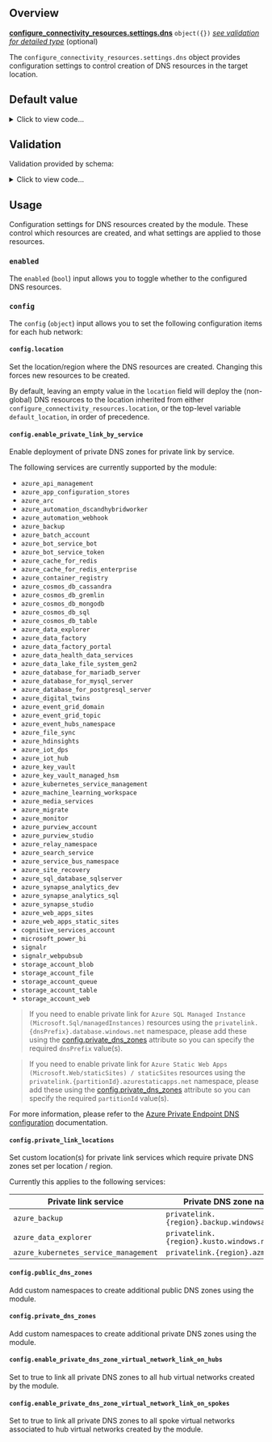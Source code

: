 <!-- markdownlint-disable first-line-h1 -->
## Overview

[**configure_connectivity_resources.settings.dns**](#overview) `object({})` [*see validation for detailed type*](#validation) (optional)

The `configure_connectivity_resources.settings.dns` object provides configuration settings to control creation of DNS resources in the target location.

## Default value

<!-- markdownlint-disable-next-line no-inline-html -->
<details><summary>Click to view code...</summary>

```hcl
{
  enabled = true
  config = {
    location = ""
    enable_private_link_by_service = {
      azure_api_management                 = true
      azure_app_configuration_stores       = true
      azure_arc                            = true
      azure_automation_dscandhybridworker  = true
      azure_automation_webhook             = true
      azure_backup                         = true
      azure_batch_account                  = true
      azure_bot_service_bot                = true
      azure_bot_service_token              = true
      azure_cache_for_redis                = true
      azure_cache_for_redis_enterprise     = true
      azure_container_registry             = true
      azure_cosmos_db_cassandra            = true
      azure_cosmos_db_gremlin              = true
      azure_cosmos_db_mongodb              = true
      azure_cosmos_db_sql                  = true
      azure_cosmos_db_table                = true
      azure_data_explorer                  = true
      azure_data_factory                   = true
      azure_data_factory_portal            = true
      azure_data_health_data_services      = true
      azure_data_lake_file_system_gen2     = true
      azure_database_for_mariadb_server    = true
      azure_database_for_mysql_server      = true
      azure_database_for_postgresql_server = true
      azure_digital_twins                  = true
      azure_event_grid_domain              = true
      azure_event_grid_topic               = true
      azure_event_hubs_namespace           = true
      azure_file_sync                      = true
      azure_hdinsights                     = true
      azure_iot_dps                        = true
      azure_iot_hub                        = true
      azure_key_vault                      = true
      azure_key_vault_managed_hsm          = true
      azure_kubernetes_service_management  = true
      azure_machine_learning_workspace     = true
      azure_media_services                 = true
      azure_migrate                        = true
      azure_monitor                        = true
      azure_purview_account                = true
      azure_purview_studio                 = true
      azure_relay_namespace                = true
      azure_search_service                 = true
      azure_service_bus_namespace          = true
      azure_site_recovery                  = true
      azure_sql_database_sqlserver         = true
      azure_synapse_analytics_dev          = true
      azure_synapse_analytics_sql          = true
      azure_synapse_studio                 = true
      azure_web_apps_sites                 = true
      azure_web_apps_static_sites          = true
      cognitive_services_account           = true
      microsoft_power_bi                   = true
      signalr                              = true
      signalr_webpubsub                    = true
      storage_account_blob                 = true
      storage_account_file                 = true
      storage_account_queue                = true
      storage_account_table                = true
      storage_account_web                  = true
    }
    private_link_locations                                 = []
    public_dns_zones                                       = []
    private_dns_zones                                      = []
    enable_private_dns_zone_virtual_network_link_on_hubs   = true
    enable_private_dns_zone_virtual_network_link_on_spokes = true
  }
}
```

</details>

## Validation

Validation provided by schema:

<!-- markdownlint-disable-next-line no-inline-html -->
<details><summary>Click to view code...</summary>

```hcl
optional(object({
  enabled = optional(bool, true)
  config = optional(object({
    location = optional(string, "")
    enable_private_link_by_service = optional(object({
      azure_api_management                 = optional(bool, true)
      azure_app_configuration_stores       = optional(bool, true)
      azure_arc                            = optional(bool, true)
      azure_automation_dscandhybridworker  = optional(bool, true)
      azure_automation_webhook             = optional(bool, true)
      azure_backup                         = optional(bool, true)
      azure_batch_account                  = optional(bool, true)
      azure_bot_service_bot                = optional(bool, true)
      azure_bot_service_token              = optional(bool, true)
      azure_cache_for_redis                = optional(bool, true)
      azure_cache_for_redis_enterprise     = optional(bool, true)
      azure_container_registry             = optional(bool, true)
      azure_cosmos_db_cassandra            = optional(bool, true)
      azure_cosmos_db_gremlin              = optional(bool, true)
      azure_cosmos_db_mongodb              = optional(bool, true)
      azure_cosmos_db_sql                  = optional(bool, true)
      azure_cosmos_db_table                = optional(bool, true)
      azure_data_explorer                  = optional(bool, true)
      azure_data_factory                   = optional(bool, true)
      azure_data_factory_portal            = optional(bool, true)
      azure_data_health_data_services      = optional(bool, true)
      azure_data_lake_file_system_gen2     = optional(bool, true)
      azure_database_for_mariadb_server    = optional(bool, true)
      azure_database_for_mysql_server      = optional(bool, true)
      azure_database_for_postgresql_server = optional(bool, true)
      azure_digital_twins                  = optional(bool, true)
      azure_event_grid_domain              = optional(bool, true)
      azure_event_grid_topic               = optional(bool, true)
      azure_event_hubs_namespace           = optional(bool, true)
      azure_file_sync                      = optional(bool, true)
      azure_hdinsights                     = optional(bool, true)
      azure_iot_dps                        = optional(bool, true)
      azure_iot_hub                        = optional(bool, true)
      azure_key_vault                      = optional(bool, true)
      azure_key_vault_managed_hsm          = optional(bool, true)
      azure_kubernetes_service_management  = optional(bool, true)
      azure_machine_learning_workspace     = optional(bool, true)
      azure_media_services                 = optional(bool, true)
      azure_migrate                        = optional(bool, true)
      azure_monitor                        = optional(bool, true)
      azure_purview_account                = optional(bool, true)
      azure_purview_studio                 = optional(bool, true)
      azure_relay_namespace                = optional(bool, true)
      azure_search_service                 = optional(bool, true)
      azure_service_bus_namespace          = optional(bool, true)
      azure_site_recovery                  = optional(bool, true)
      azure_sql_database_sqlserver         = optional(bool, true)
      azure_synapse_analytics_dev          = optional(bool, true)
      azure_synapse_analytics_sql          = optional(bool, true)
      azure_synapse_studio                 = optional(bool, true)
      azure_web_apps_sites                 = optional(bool, true)
      azure_web_apps_static_sites          = optional(bool, true)
      cognitive_services_account           = optional(bool, true)
      microsoft_power_bi                   = optional(bool, true)
      signalr                              = optional(bool, true)
      signalr_webpubsub                    = optional(bool, true)
      storage_account_blob                 = optional(bool, true)
      storage_account_file                 = optional(bool, true)
      storage_account_queue                = optional(bool, true)
      storage_account_table                = optional(bool, true)
      storage_account_web                  = optional(bool, true)
    }), {})
    private_link_locations                                 = optional(list(string), [])
    public_dns_zones                                       = optional(list(string), [])
    private_dns_zones                                      = optional(list(string), [])
    enable_private_dns_zone_virtual_network_link_on_hubs   = optional(bool, true)
    enable_private_dns_zone_virtual_network_link_on_spokes = optional(bool, true)
  }), {})
}), {})
```

</details>

## Usage

Configuration settings for DNS resources created by the module.
These control which resources are created, and what settings are applied to those resources.

### `enabled`

The `enabled` (`bool`) input allows you to toggle whether to the configured DNS resources.

### `config`

The `config` (`object`) input allows you to set the following configuration items for each hub network:

#### `config.location`

Set the location/region where the DNS resources are created.
Changing this forces new resources to be created.

By default, leaving an empty value in the `location` field will deploy the (non-global) DNS resources to the location inherited from either `configure_connectivity_resources.location`, or the top-level variable `default_location`, in order of precedence.

#### `config.enable_private_link_by_service`

Enable deployment of private DNS zones for private link by service.

The following services are currently supported by the module:

- `azure_api_management`
- `azure_app_configuration_stores`
- `azure_arc`
- `azure_automation_dscandhybridworker`
- `azure_automation_webhook`
- `azure_backup`
- `azure_batch_account`
- `azure_bot_service_bot`
- `azure_bot_service_token`
- `azure_cache_for_redis`
- `azure_cache_for_redis_enterprise`
- `azure_container_registry`
- `azure_cosmos_db_cassandra`
- `azure_cosmos_db_gremlin`
- `azure_cosmos_db_mongodb`
- `azure_cosmos_db_sql`
- `azure_cosmos_db_table`
- `azure_data_explorer`
- `azure_data_factory`
- `azure_data_factory_portal`
- `azure_data_health_data_services`
- `azure_data_lake_file_system_gen2`
- `azure_database_for_mariadb_server`
- `azure_database_for_mysql_server`
- `azure_database_for_postgresql_server`
- `azure_digital_twins`
- `azure_event_grid_domain`
- `azure_event_grid_topic`
- `azure_event_hubs_namespace`
- `azure_file_sync`
- `azure_hdinsights`
- `azure_iot_dps`
- `azure_iot_hub`
- `azure_key_vault`
- `azure_key_vault_managed_hsm`
- `azure_kubernetes_service_management`
- `azure_machine_learning_workspace`
- `azure_media_services`
- `azure_migrate`
- `azure_monitor`
- `azure_purview_account`
- `azure_purview_studio`
- `azure_relay_namespace`
- `azure_search_service`
- `azure_service_bus_namespace`
- `azure_site_recovery`
- `azure_sql_database_sqlserver`
- `azure_synapse_analytics_dev`
- `azure_synapse_analytics_sql`
- `azure_synapse_studio`
- `azure_web_apps_sites`
- `azure_web_apps_static_sites`
- `cognitive_services_account`
- `microsoft_power_bi`
- `signalr`
- `signalr_webpubsub`
- `storage_account_blob`
- `storage_account_file`
- `storage_account_queue`
- `storage_account_table`
- `storage_account_web`

> If you need to enable private link for `Azure SQL Managed Instance (Microsoft.Sql/managedInstances)` resources using the `privatelink.{dnsPrefix}.database.windows.net` namespace, please add these using the [config.private_dns_zones](#configprivate_dns_zones) attribute so you can specify the required `dnsPrefix` value(s).

<!-- markdownlint-disable-next-line no-blanks-blockquote -->
> If you need to enable private link for `Azure Static Web Apps (Microsoft.Web/staticSites) / staticSites` resources using the `privatelink.{partitionId}.azurestaticapps.net` namespace, please add these using the [config.private_dns_zones](#configprivate_dns_zones) attribute so you can specify the required `partitionId` value(s).

For more information, please refer to the [Azure Private Endpoint DNS configuration][msdocs_private_endpoint_dns] documentation.

#### `config.private_link_locations`

Set custom location(s) for private link services which require private DNS zones set per location / region.

Currently this applies to the following services:

| Private link service | Private DNS zone name |
| --- | --- |
| `azure_backup` | `privatelink.{region}.backup.windowsazure.us` |
| `azure_data_explorer` | `privatelink.{region}.kusto.windows.net` |
| `azure_kubernetes_service_management` | `privatelink.{region}.azmk8s.io` |

#### `config.public_dns_zones`

Add custom namespaces to create additional public DNS zones using the module.

#### `config.private_dns_zones`

Add custom namespaces to create additional private DNS zones using the module.

#### `config.enable_private_dns_zone_virtual_network_link_on_hubs`

Set to true to link all private DNS zones to all hub virtual networks created by the module.

#### `config.enable_private_dns_zone_virtual_network_link_on_spokes`

Set to true to link all private DNS zones to all spoke virtual networks associated to hub virtual networks created by the module.

[//]: # "************************"
[//]: # "INSERT LINK LABELS BELOW"
[//]: # "************************"

[msdocs_private_endpoint_dns]: https://learn.microsoft.com/azure/private-link/private-endpoint-dns "Azure Private Endpoint DNS configuration"
